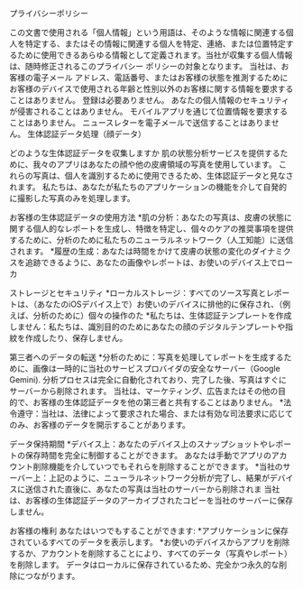 プライバシーポリシー

この文書で使用される「個人情報」という用語は、そのような情報に関連する個人を特定する、またはその情報に関連する個人を特定、連絡、または位置特定するために使用できるあらゆる情報として定義されます。当社が収集する個人情報は、随時修正されるこのプライバシー ポリシーの対象となります。
当社は、お客様の電子メール アドレス、電話番号、またはお客様の状態を推測するためにお客様のデバイスで使用される年齢と性別以外のお客様に関する情報を要求することはありません。
登録は必要ありません。
あなたの個人情報のセキュリティが侵害されることはありません。
モバイルアプリを通じて位置情報を要求することはありません。
ニュースレターを電子メールで送信することはありません。
生体認証データ処理（顔データ）

どのような生体認証データを収集しますか
肌の状態分析サービスを提供するために、我々のアプリはあなたの顔や他の皮膚領域の写真を使用しています。 これらの写真は、個人を識別するために使用できるため、生体認証データと見なされます。 私たちは、あなたが私たちのアプリケーションの機能を介して自発的に撮影した写真のみを処理します。

お客様の生体認証データの使用方法
*肌の分析：あなたの写真は、皮膚の状態に関する個人的なレポートを生成し、特徴を特定し、個々のケアの推奨事項を提供するために、分析のために私たちのニューラルネットワーク（人工知能）に送信されます。
*履歴の生成：あなたは時間をかけて皮膚の状態の変化のダイナミクスを追跡できるように、あなたの画像やレポートは、お使いのデバイス上でローカ

ストレージとセキュリティ
*ローカルストレージ：すべてのソース写真とレポートは、（あなたのiOSデバイス上で）お使いのデバイスに排他的に保存され、（例えば、分析のために）個々の操作のた
*私たちは、生体認証テンプレートを作成しません：私たちは、識別目的のためにあなたの顔のデジタルテンプレートや指紋を作成したり、保存しません。

第三者へのデータの転送
*分析のために：写真を処理してレポートを生成するために、画像は一時的に当社のサービスプロバイダの安全なサーバー（Google Gemini). 分析プロセスは完全に自動化されており、完了した後、写真はすぐにサーバーから削除されます。 当社は、マーケティング、広告またはその他の目的で、お客様の生体認証データを他の第三者と共有することはありません。
*法令遵守：当社は、法律によって要求された場合、または有効な司法要求に応じてのみ、お客様のデータを開示することがあります。

データ保持期間
*デバイス上：あなたのデバイス上のスナップショットやレポートの保存時間を完全に制御することができます。 あなたは手動でアプリのアカウント削除機能を介していつでもそれらを削除することができます。
*当社のサーバー上：上記のように、ニューラルネットワーク分析が完了し、結果がデバイスに送信された直後に、あなたの写真は当社のサーバーから削除されま 当社は、お客様の生体認証データのアーカイブされたコピーを当社のサーバーに保存しません。

お客様の権利
あなたはいつでもすることができます:
*アプリケーションに保存されているすべてのデータを表示します。
*お使いのデバイスからアプリを削除するか、アカウントを削除することにより、すべてのデータ（写真やレポート）を削除します。 データはローカルに保存されているため、完全かつ永久的な削除につながります。

